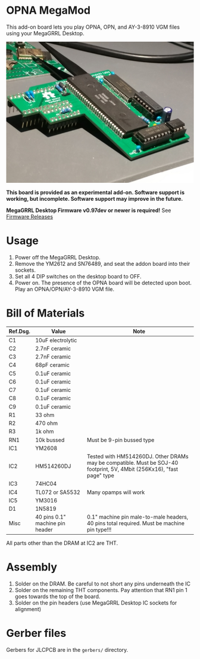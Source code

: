 # OPNA MegaMod
This add-on board lets you play OPNA, OPN, and AY-3-8910 VGM files using your MegaGRRL Desktop.

![](<images/unit.jpg>)

**This board is provided as an experimental add-on. Software support is working, but incomplete. Software support may improve in the future.**

**MegaGRRL Desktop Firmware v0.97dev or newer is required!** See [Firmware Releases](https://git.agiri.ninja/natalie/megagrrl/-/releases)

# Usage
1. Power off the MegaGRRL Desktop.
2. Remove the YM2612 and SN76489, and seat the addon board into their sockets.
3. Set all 4 DIP switches on the desktop board to OFF.
4. Power on. The presence of the OPNA board will be detected upon boot. Play an OPNA/OPN/AY-3-8910 VGM file.

# Bill of Materials
| Ref.Dsg. | Value | Note |
| -------- | ----- | ---- |
| C1 | 10uF electrolytic |
| C2 | 2.7nF ceramic |
| C3 | 2.7nF ceramic |
| C4 | 68pF ceramic |
| C5 | 0.1uF ceramic |
| C6 | 0.1uF ceramic |
| C7 | 0.1uF ceramic |
| C8 | 0.1uF ceramic |
| C9 | 0.1uF ceramic |
| R1 | 33 ohm |
| R2 | 470 ohm |
| R3 | 1k ohm |
| RN1 | 10k bussed | Must be 9-pin bussed type |
| IC1 | YM2608 |
| IC2 | HM514260DJ | Tested with HM514260DJ. Other DRAMs may be compatible. Must be SOJ-40 footprint, 5V, 4Mbit (256Kx16), "fast page" type |
| IC3 | 74HC04 |
| IC4 | TL072 or SA5532 | Many opamps will work |
| IC5 | YM3016 |
| D1 | 1N5819 |
| Misc | 40 pins 0.1" machine pin header | 0.1" machine pin male-to-male headers, 40 pins total required. Must be machine pin type!!! |

All parts other than the DRAM at IC2 are THT.

# Assembly
1. Solder on the DRAM. Be careful to not short any pins underneath the IC
2. Solder on the remaining THT components. Pay attention that RN1 pin 1 goes towards the top of the board.
3. Solder on the pin headers (use MegaGRRL Desktop IC sockets for alignment)

# Gerber files
Gerbers for JLCPCB are in the `gerbers/` directory.
